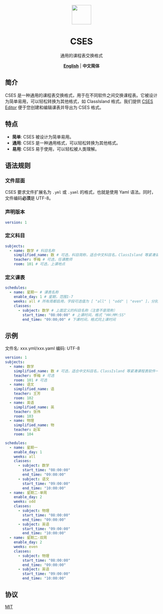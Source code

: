 
<div align="center">

<image src="http://m.qpic.cn/psc?/V51UyG6T2hLdbN0oEgHl3fEkH73KqJt7/TmEUgtj9EK6.7V8ajmQrEEsEylM*52lTktZHLze*PTbMCd2wg4o5kkEyKNVsVL9UM5xK4GLClF.TOL*ty*FnqAuxBQmobbAoJ.gYMo62EQY!/mnull&bo=wADAAAAAAAADByI!&rf=photolist&t=5" height="64"/>

# CSES

通用的课程表交换格式

[**English**](../../README.md) | **中文简体**

</div>

## 简介

CSES 是一种通用的课程表交换格式，用于在不同软件之间交换课程表。它被设计为简单易用，可以轻松转换为其他格式，如 ClassIsland 格式。我们提供 [CSES Editor](https://edit.cses-org.cn/) 便于您创建和编辑课表并导出为 CSES 格式。

## 特点

- **简单**: CSES 被设计为简单易用。
- **通用**: CSES 是一种通用格式，可以轻松转换为其他格式。
- **易用**: CSES 易于使用，可以轻松被人类理解。

## 语法规则

### 文件层面

CSES 要求文件扩展名为 `.yml` 或 `.yaml` 的格式，也就是使用 Yaml 语法。同时，文件编码**必须**是 UTF-8。

### 声明版本

```yaml
version: 1
```

### 定义科目

```yaml
subjects:
  - name: 数学 # 科目名称
    simplified_name: 数 # 可选，科目简称，适合中文科目名，ClassIsland 等紧凑课程表软件一般需要
    teacher: 李梅 # 可选，任课教师
    room: 101 # 可选，上课地点
```

### 定义课表

```yaml
schedules:
  - name: 星期一 # 课表名称
    enable_day: 1 # 星期，范围1-7
    weeks: all # 所有周都启用，字段可选值为 [ "all" | "odd" | "even" ]，分别对应所有、单周、双周
    classes:
      - subject: 数学 # 上面定义的科目名称（注意不是简称）
        start_time: "08:00:00" # 上课时间，格式 "HH:MM:SS"
        end_time: "09:00;00" # 下课时间，格式同上课时间
```

## 示例

文件名: xxx.yml/xxx.yaml
编码: UTF-8

```yaml
version: 1
subjects:
  - name: 数学
    simplified_name: 数 # 可选，适合中文科目名，ClassIsland 等紧凑课程表软件一般需要
    teacher: 李梅 # 可选
    room: 101 # 可选
  - name: 语文
    simplified_name: 语
    teacher: 王芳
    room: 102
  - name: 英语
    simplified_name: 英
    teacher: 张伟
    room: 103
  - name: 物理
    simplified_name: 物
    teacher: 赵军
    room: 104

schedules:
  - name: 星期一
    enable_day: 1
    weeks: all
    classes:
      - subject: 数学
        start_time: "08:00:00"
        end_time: "09:00:00"
      - subject: 语文
        start_time: "09:00:00"
        end_time: "10:00:00"
  - name: 星期二-单周
    enable_day: 2
    weeks: odd
    classes:
      - subject: 物理
        start_time: "08:00:00"
        end_time: "09:00:00"
      - subject: 英语
        start_time: "09:00:00"
        end_time: "10:00:00"
  - name: 星期二-双周
    enable_day: 2
    weeks: even
    classes:
      - subject: 物理
        start_time: "08:00:00"
        end_time: "09:00:00"
      - subject: 英语
        start_time: "09:00:00"
        end_time: "10:00:00"
```

## 协议

[MIT](./LICENSE)


